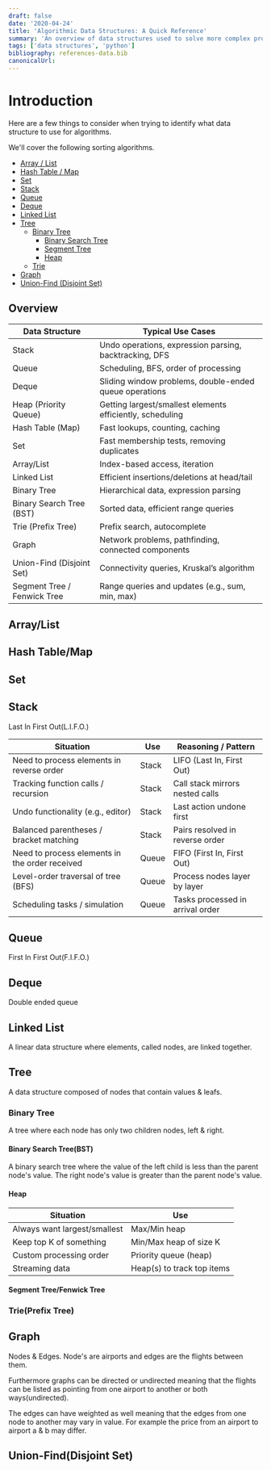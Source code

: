 ```yaml
---
draft: false
date: '2020-04-24'
title: 'Algorithmic Data Structures: A Quick Reference'
summary: 'An overview of data structures used to solve more complex problems in the field of computer science.'
tags: ['data structures', 'python']
bibliography: references-data.bib
canonicalUrl:
---
```


# Introduction

Here are a few things to consider when trying to identify what data structure to use for algorithms.

We'll cover the following sorting algorithms.

- [Array / List](#array--list)
- [Hash Table / Map](#hash-table--map)
- [Set](#set)
- [Stack](#stack)
- [Queue](#queue)
- [Deque](#deque)
- [Linked List](#linked-list)
- [Tree](#tree)
  - [Binary Tree](#binary-tree)
    - [Binary Search Tree](#binary-search-tree)
    - [Segment Tree](#segment-tree)
    - [Heap](#heap)
  - [Trie](#trie)
- [Graph](#graph)
- [Union-Find (Disjoint Set)](#union-find-disjoint-set)

## Overview

| Data Structure              | Typical Use Cases                                         |
| --------------------------- | --------------------------------------------------------- |
| Stack                       | Undo operations, expression parsing, backtracking, DFS    |
| Queue                       | Scheduling, BFS, order of processing                      |
| Deque                       | Sliding window problems, double-ended queue operations    |
| Heap (Priority Queue)       | Getting largest/smallest elements efficiently, scheduling |
| Hash Table (Map)            | Fast lookups, counting, caching                           |
| Set                         | Fast membership tests, removing duplicates                |
| Array/List                  | Index-based access, iteration                             |
| Linked List                 | Efficient insertions/deletions at head/tail               |
| Binary Tree                 | Hierarchical data, expression parsing                     |
| Binary Search Tree (BST)    | Sorted data, efficient range queries                      |
| Trie (Prefix Tree)          | Prefix search, autocomplete                               |
| Graph                       | Network problems, pathfinding, connected components       |
| Union-Find (Disjoint Set)   | Connectivity queries, Kruskal’s algorithm                 |
| Segment Tree / Fenwick Tree | Range queries and updates (e.g., sum, min, max)           |

## Array/List

## Hash Table/Map

## Set

## Stack

Last In First Out(L.I.F.O.)

| Situation                                      | Use   | Reasoning / Pattern              |
| ---------------------------------------------- | ----- | -------------------------------- |
| Need to process elements in reverse order      | Stack | LIFO (Last In, First Out)        |
| Tracking function calls / recursion            | Stack | Call stack mirrors nested calls  |
| Undo functionality (e.g., editor)              | Stack | Last action undone first         |
| Balanced parentheses / bracket matching        | Stack | Pairs resolved in reverse order  |
| Need to process elements in the order received | Queue | FIFO (First In, First Out)       |
| Level-order traversal of tree (BFS)            | Queue | Process nodes layer by layer     |
| Scheduling tasks / simulation                  | Queue | Tasks processed in arrival order |

## Queue

First In First Out(F.I.F.O.)

## Deque

Double ended queue

## Linked List

A linear data structure where elements, called nodes, are linked together.

## Tree

A data structure composed of nodes that contain values & leafs.

### Binary Tree

A tree where each node has only two children nodes, left & right.

#### Binary Search Tree(BST)

A binary search tree where the value of the left child is less than the parent node's value. The right node's value is greater than the parent node's value.

#### Heap

| Situation                    | Use                        |
| ---------------------------- | -------------------------- |
| Always want largest/smallest | Max/Min heap               |
| Keep top K of something      | Min/Max heap of size K     |
| Custom processing order      | Priority queue (heap)      |
| Streaming data               | Heap(s) to track top items |

#### Segment Tree/Fenwick Tree

### Trie(Prefix Tree)

## Graph

Nodes & Edges.
Node's are airports and edges are the flights between them.

Furthermore graphs can be directed or undirected meaning that the flights can be listed as pointing from one airport to another or both ways(undirected).

The edges can have weighted as well meaning that the edges from one node to another may vary in value. For example the price from an airport to airport a & b may differ.

## Union-Find(Disjoint Set)
